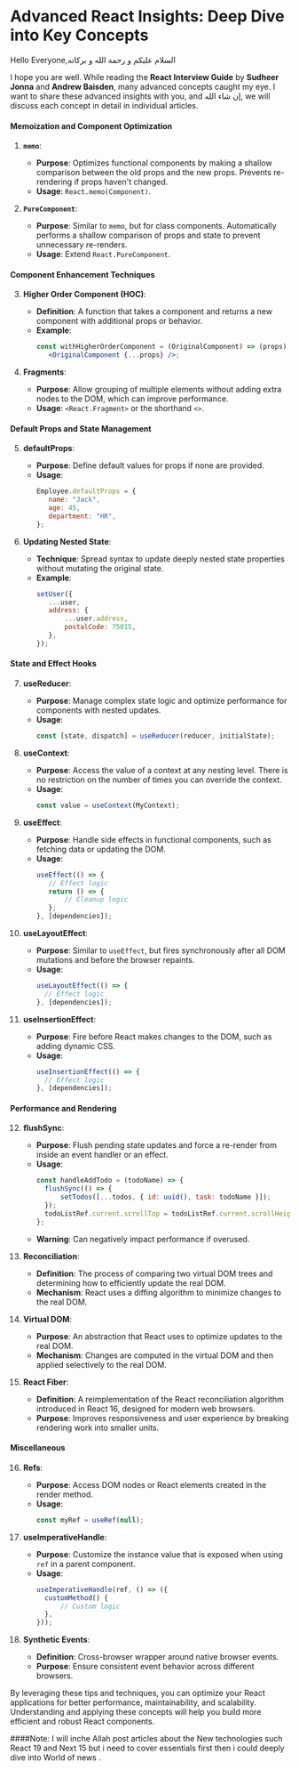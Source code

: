# Advanced React Insights: Deep Dive into Key Concepts

Hello Everyone,السلام عليكم و رحمة الله و بركاته

I hope you are well. While reading the **React Interview Guide** by **Sudheer Jonna** and **Andrew Baisden**, many advanced concepts caught my eye. I want to share these advanced insights with you, and إن شاء الله, we will discuss each concept in detail in individual articles.

#### **Memoization and Component Optimization**

1. **`memo`**:

   - **Purpose**: Optimizes functional components by making a shallow comparison between the old props and the new props. Prevents re-rendering if props haven't changed.
   - **Usage**: `React.memo(Component)`.

2. **`PureComponent`**:
   - **Purpose**: Similar to `memo`, but for class components. Automatically performs a shallow comparison of props and state to prevent unnecessary re-renders.
   - **Usage**: Extend `React.PureComponent`.

#### **Component Enhancement Techniques**

3. **Higher Order Component (HOC)**:

   - **Definition**: A function that takes a component and returns a new component with additional props or behavior.
   - **Example**:
     ```jsx
     const withHigherOrderComponent = (OriginalComponent) => (props) =>
     	<OriginalComponent {...props} />;
     ```

4. **Fragments**:
   - **Purpose**: Allow grouping of multiple elements without adding extra nodes to the DOM, which can improve performance.
   - **Usage**: `<React.Fragment>` or the shorthand `<>`.

#### **Default Props and State Management**

5. **defaultProps**:

   - **Purpose**: Define default values for props if none are provided.
   - **Usage**:
     ```jsx
     Employee.defaultProps = {
     	name: "Jack",
     	age: 45,
     	department: "HR",
     };
     ```

6. **Updating Nested State**:
   - **Technique**: Spread syntax to update deeply nested state properties without mutating the original state.
   - **Example**:
     ```jsx
     setUser({
     	...user,
     	address: {
     		...user.address,
     		postalCode: 75015,
     	},
     });
     ```

#### **State and Effect Hooks**

7. **useReducer**:

   - **Purpose**: Manage complex state logic and optimize performance for components with nested updates.
   - **Usage**:
     ```jsx
     const [state, dispatch] = useReducer(reducer, initialState);
     ```

8. **useContext**:

   - **Purpose**: Access the value of a context at any nesting level. There is no restriction on the number of times you can override the context.
   - **Usage**:
     ```jsx
     const value = useContext(MyContext);
     ```

9. **useEffect**:

   - **Purpose**: Handle side effects in functional components, such as fetching data or updating the DOM.
   - **Usage**:
     ```jsx
     useEffect(() => {
     	// Effect logic
     	return () => {
     		// Cleanup logic
     	};
     }, [dependencies]);
     ```

10. **useLayoutEffect**:

    - **Purpose**: Similar to `useEffect`, but fires synchronously after all DOM mutations and before the browser repaints.
    - **Usage**:
      ```jsx
      useLayoutEffect(() => {
      	// Effect logic
      }, [dependencies]);
      ```

11. **useInsertionEffect**:
    - **Purpose**: Fire before React makes changes to the DOM, such as adding dynamic CSS.
    - **Usage**:
      ```jsx
      useInsertionEffect(() => {
      	// Effect logic
      }, [dependencies]);
      ```

#### **Performance and Rendering**

12. **flushSync**:

    - **Purpose**: Flush pending state updates and force a re-render from inside an event handler or an effect.
    - **Usage**:
      ```jsx
      const handleAddTodo = (todoName) => {
      	flushSync(() => {
      		setTodos([...todos, { id: uuid(), task: todoName }]);
      	});
      	todoListRef.current.scrollTop = todoListRef.current.scrollHeight;
      };
      ```
    - **Warning**: Can negatively impact performance if overused.

13. **Reconciliation**:

    - **Definition**: The process of comparing two virtual DOM trees and determining how to efficiently update the real DOM.
    - **Mechanism**: React uses a diffing algorithm to minimize changes to the real DOM.

14. **Virtual DOM**:

    - **Purpose**: An abstraction that React uses to optimize updates to the real DOM.
    - **Mechanism**: Changes are computed in the virtual DOM and then applied selectively to the real DOM.

15. **React Fiber**:
    - **Definition**: A reimplementation of the React reconciliation algorithm introduced in React 16, designed for modern web browsers.
    - **Purpose**: Improves responsiveness and user experience by breaking rendering work into smaller units.

#### **Miscellaneous**

16. **Refs**:

    - **Purpose**: Access DOM nodes or React elements created in the render method.
    - **Usage**:
      ```jsx
      const myRef = useRef(null);
      ```

17. **useImperativeHandle**:

    - **Purpose**: Customize the instance value that is exposed when using `ref` in a parent component.
    - **Usage**:
      ```jsx
      useImperativeHandle(ref, () => ({
      	customMethod() {
      		// Custom logic
      	},
      }));
      ```

18. **Synthetic Events**:
    - **Definition**: Cross-browser wrapper around native browser events.
    - **Purpose**: Ensure consistent event behavior across different browsers.

By leveraging these tips and techniques, you can optimize your React applications for better performance, maintainability, and scalability. Understanding and applying these concepts will help you build more efficient and robust React components.

####Note:
I will inche Allah post articles about the New technologies such React 19 and Next 15 but i need to cover essentials first then i could deeply dive into World of news .
